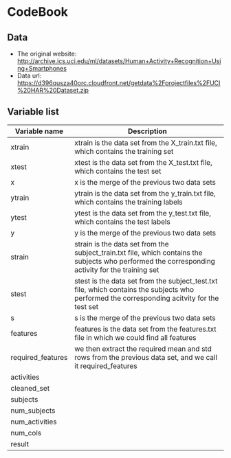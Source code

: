 CodeBook
========

Data
----
* The original website: http://archive.ics.uci.edu/ml/datasets/Human+Activity+Recognition+Using+Smartphones
* Data url: https://d396qusza40orc.cloudfront.net/getdata%2Fprojectfiles%2FUCI%20HAR%20Dataset.zip

Variable list
-------------

Variable name     | Description
------------------|------------
xtrain            | xtrain is the data set from the X_train.txt file, which contains the training set
xtest             | xtest is the data set from the X_test.txt file, which contains the test set
x                 | x is the merge of the previous two data sets
ytrain            | ytrain is the data set from the y_train.txt file, which contains the training labels
ytest             | ytest is the data set from the y_test.txt file, which contains the test labels
y                 | y is the merge of the previous two data sets
strain            | strain is the data set from the subject_train.txt file, which contains the subjects who performed the corresponding activity for the training set
stest             | stest is the data set from the subject_test.txt file, which contains the subjects who performed the corresponding acitvity for the test set
s                 | s is the merge of the previous two data sets
features          | features is the data set from the features.txt file in which we could find all features
required_features | we then extract the required mean and std rows from the previous data set, and we call it required_features
activities        |
cleaned_set       |
subjects          |
num_subjects      |
num_activities    |
num_cols          |
result            |